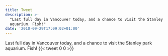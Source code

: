 ```yaml
---
title: Tweet
description: >-
  "Last full day in Vancouver today, and a chance to visit the Stanley park
  aquarium. Fish!"
date: '2010-09-29T17:09:02+01:00'
---
```

Last full day in Vancouver today, and a chance to visit the Stanley park aquarium. Fish!
      {{< tweet 0 0 >}}
    

